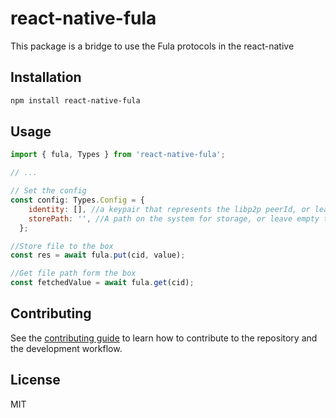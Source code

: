 # react-native-fula

This package is a bridge to use the Fula protocols in the react-native

## Installation

```sh
npm install react-native-fula
```

## Usage

```js
import { fula, Types } from 'react-native-fula';

// ...

// Set the config
const config: Types.Config = {
    identity: [], //a keypair that represents the libp2p peerId, or leave empty to create one by the library 
    storePath: '', //A path on the system for storage, or leave empty to use default in [app directory]/fula
  };

//Store file to the box
const res = await fula.put(cid, value);

//Get file path form the box
const fetchedValue = await fula.get(cid);

```

## Contributing

See the [contributing guide](CONTRIBUTING.md) to learn how to contribute to the repository and the development workflow.

## License

MIT
